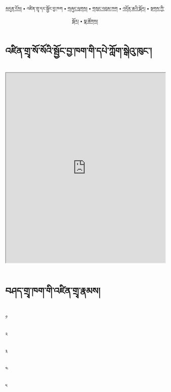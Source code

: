 <p align="center">
  <a href="https://bdrc-reader.github.io/ླླLTWA/">མདུན་ངོས།</a> • <span>འཛིན་གྲྭ་དང་སྦྱོང་བྱ་ཁག</span> • <a href="https://bdrc-reader.github.io/ླླLTWA/shunglug">གཞུང་ལུགས།</a>  • <a href="https://bdrc-reader.github.io/ླླLTWA/sungbum">གསུང་འབུམ་ཁག</a> • <a href="https://bdrc-reader.github.io/ླླLTWA/doncha">འདོན་ཆའི་སྐོར།</a> • <a href="https://bdrc-reader.github.io/ླླLTWA/tantra">སྔགས་ཀྱི་སྐོར།</a> •  <a href="https://bdrc-reader.github.io/ླླLTWA/natsok">སྣ་ཚོགས།</a></p>

# འཛིན་གྲྭ་སོ་སོའི་སྦྱོང་བྱ་ཁག་གི་དཔེ་ཀློག་སྒེའུ་ཁུང་།


<iframe src="https://library.bdrc.io/scripts/embed-iframe.html?work=bdr:W1ERI0006001&origin=website.com" width="100%" height="600"></iframe>

<br>
<br>

# བཤད་གྲྭ་ཁག་གི་འཛིན་གྲྭ་རྣམས།

༡

༢

༣

༤

༥

